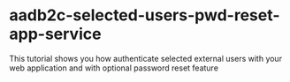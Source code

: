# aadb2c-selected-users-pwd-reset-app-service
This tutorial shows you how authenticate selected external users with your web application and with optional password reset feature
